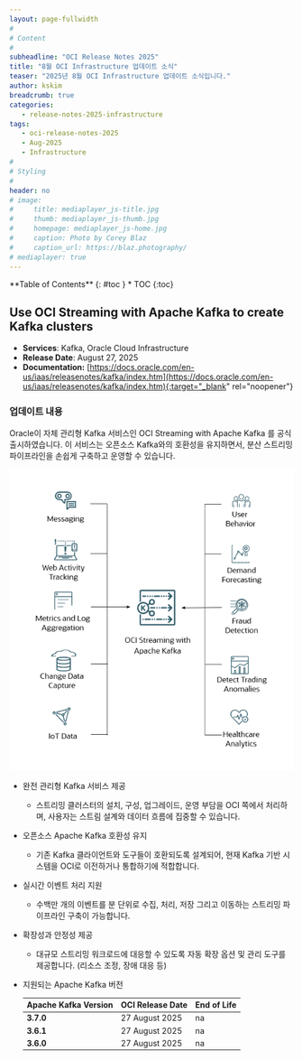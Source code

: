 ```yaml
---
layout: page-fullwidth
#
# Content
#
subheadline: "OCI Release Notes 2025"
title: "8월 OCI Infrastructure 업데이트 소식"
teaser: "2025년 8월 OCI Infrastructure 업데이트 소식입니다."
author: kskim
breadcrumb: true
categories:
   - release-notes-2025-infrastructure
tags:
   - oci-release-notes-2025
   - Aug-2025
   - Infrastructure
#
# Styling
#
header: no
# image:
#     title: mediaplayer_js-title.jpg
#     thumb: mediaplayer_js-thumb.jpg
#     homepage: mediaplayer_js-home.jpg
#     caption: Photo by Corey Blaz
#     caption_url: https://blaz.photography/
# mediaplayer: true
---
```


<div class="panel radius" markdown="1">
**Table of Contents**
{: #toc }
*  TOC
{:toc}
</div>



## Use OCI Streaming with Apache Kafka to create Kafka clusters
* **Services**: Kafka, Oracle Cloud Infrastructure
* **Release Date**: August 27, 2025
* **Documentation:** [https://docs.oracle.com/en-us/iaas/releasenotes/kafka/index.htm](https://docs.oracle.com/en-us/iaas/releasenotes/kafka/index.htm){:target="_blank" rel="noopener"}

### 업데이트 내용

Oracle이 자체 관리형 Kafka 서비스인 OCI Streaming with Apache Kafka 를 공식 출시하였습니다. 이 서비스는 오픈소스 Kafka와의 호환성을 유지하면서, 분산 스트리밍 파이프라인을 손쉽게 구축하고 운영할 수 있습니다.

![OCIGG23AICON](/assets/img/infrastructure/2025/kafka12.png)

- 완전 관리형 Kafka 서비스 제공
  - 스트리밍 클러스터의 설치, 구성, 업그레이드, 운영 부담을 OCI 쪽에서 처리하며, 사용자는 스트림 설계와 데이터 흐름에 집중할 수 있습니다.

- 오픈소스 Apache Kafka 호환성 유지
  - 기존 Kafka 클라이언트와 도구들이 호환되도록 설계되어, 현재 Kafka 기반 시스템을 OCI로 이전하거나 통합하기에 적합합니다.

- 실시간 이벤트 처리 지원
  - 수백만 개의 이벤트를 분 단위로 수집, 처리, 저장 그리고 이동하는 스트리밍 파이프라인 구축이 가능합니다.

- 확장성과 안정성 제공
  - 대규모 스트리밍 워크로드에 대응할 수 있도록 자동 확장 옵션 및 관리 도구를 제공합니다. (리소스 조정, 장애 대응 등)

- 지원되는 Apache Kafka 버전

  | **Apache Kafka Version** | **OCI Release Date** | **End of Life** |
  |----------------------|-------------|---------------------------------|
  | **3.7.0** | 27 August 2025   | na |
  | **3.6.1** | 27 August 2025   | na |
  | **3.6.0** | 27 August 2025   | na |